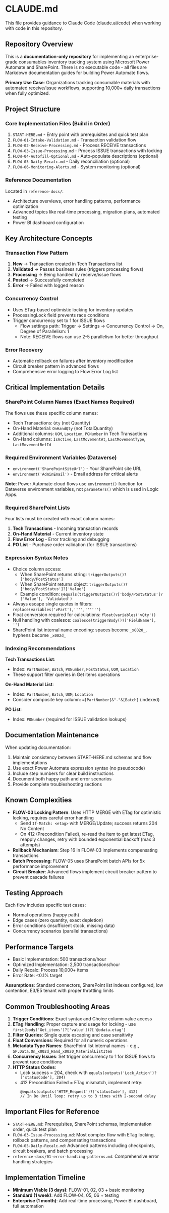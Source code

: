 # CLAUDE.md

This file provides guidance to Claude Code (claude.ai/code) when working with code in this repository.

## Repository Overview

This is a **documentation-only repository** for implementing an enterprise-grade consumables inventory tracking system using Microsoft Power Automate and SharePoint. There is no executable code - all files are Markdown documentation guides for building Power Automate flows.

**Primary Use Case**: Organizations tracking consumable materials with automated receive/issue workflows, supporting 10,000+ daily transactions when fully optimized.

## Project Structure

### Core Implementation Files (Build in Order)

1. `START-HERE.md` - Entry point with prerequisites and quick test plan
2. `FLOW-01-Intake-Validation.md` - Transaction validation flow
3. `FLOW-02-Receive-Processing.md` - Process RECEIVE transactions  
4. `FLOW-03-Issue-Processing.md` - Process ISSUE transactions with locking
5. `FLOW-04-Autofill-Optional.md` - Auto-populate descriptions (optional)
6. `FLOW-05-Daily-Recalc.md` - Daily reconciliation (optional)
7. `FLOW-06-Monitoring-Alerts.md` - System monitoring (optional)

### Reference Documentation

Located in `reference-docs/`:
- Architecture overviews, error handling patterns, performance optimization
- Advanced topics like real-time processing, migration plans, automated testing
- Power BI dashboard configuration

## Key Architecture Concepts

### Transaction Flow Pattern

1. **New** → Transaction created in Tech Transactions list
2. **Validated** → Passes business rules (triggers processing flows)
3. **Processing** → Being handled by receive/issue flows
4. **Posted** → Successfully completed
5. **Error** → Failed with logged reason

### Concurrency Control

- Uses ETag-based optimistic locking for inventory updates
- ProcessingLock field prevents race conditions
- Trigger concurrency set to 1 for ISSUE flows
  - Flow settings path: Trigger → Settings → Concurrency Control → On, Degree of Parallelism: 1
  - Note: RECEIVE flows can use 2-5 parallelism for better throughput

### Error Recovery

- Automatic rollback on failures after inventory modification
- Circuit breaker pattern in advanced flows
- Comprehensive error logging to Flow Error Log list

## Critical Implementation Details

### SharePoint Column Names (Exact Names Required)

The flows use these specific column names:
- Tech Transactions: `Qty` (not Quantity)
- On-Hand Material: `OnHandQty` (not TotalQuantity)
- Additional columns: `UOM`, `Location`, `PONumber` in Tech Transactions
- On-Hand columns: `IsActive`, `LastMovementAt`, `LastMovementType`, `LastMovementRefId`

### Required Environment Variables (Dataverse)

- `environment('SharePointSiteUrl')` - Your SharePoint site URL
- `environment('AdminEmail')` - Email address for critical alerts

**Note**: Power Automate cloud flows use `environment()` function for Dataverse environment variables, not `parameters()` which is used in Logic Apps.

### Required SharePoint Lists

Four lists must be created with exact column names:
1. **Tech Transactions** - Incoming transaction records
2. **On-Hand Material** - Current inventory state
3. **Flow Error Log** - Error tracking and debugging
4. **PO List** - Purchase order validation (for ISSUE transactions)

### Expression Syntax Notes

- Choice column access:
  - When SharePoint returns string: `triggerOutputs()?['body/PostStatus']`
  - When SharePoint returns object: `triggerOutputs()?['body/PostStatus']?['Value']`
  - Example condition: `@equals(triggerOutputs()?['body/PostStatus']?['Value'], 'Validated')`
- Always escape single quotes in filters: `replace(variables('vPart'),'''','''''')`
- Float conversion required for calculations: `float(variables('vQty'))`
- Null handling with coalesce: `coalesce(triggerBody()?['FieldName'], '')`
- SharePoint list internal name encoding: spaces become `_x0020_`, hyphens become `_x002d_`

### Indexing Recommendations

**Tech Transactions List**:
- Index: `PartNumber`, `Batch`, `PONumber`, `PostStatus`, `UOM`, `Location`
- These support filter queries in Get items operations

**On-Hand Material List**:
- Index: `PartNumber`, `Batch`, `UOM`, `Location`
- Consider composite key column: `=[PartNumber]&"-"&[Batch]` (indexed)

**PO List**:
- Index: `PONumber` (required for ISSUE validation lookups)

## Documentation Maintenance

When updating documentation:
1. Maintain consistency between START-HERE.md schemas and flow implementations
2. Use exact Power Automate expression syntax (no pseudocode)
3. Include step numbers for clear build instructions
4. Document both happy path and error scenarios
5. Provide complete troubleshooting sections

## Known Complexities

- **FLOW-03 Locking Pattern**: Uses HTTP MERGE with ETag for optimistic locking, requires careful error handling
  - Send `If-Match: <etag>` with MERGE/Update; success returns 204 No Content
  - On 412 (Precondition Failed), re-read the item to get latest ETag, reapply changes, retry with bounded exponential backoff (max 3 attempts)
- **Rollback Mechanism**: Step 16 in FLOW-03 implements compensating transactions
- **Batch Processing**: FLOW-05 uses SharePoint batch APIs for 5x performance improvement
- **Circuit Breaker**: Advanced flows implement circuit breaker pattern to prevent cascade failures

## Testing Approach

Each flow includes specific test cases:
- Normal operations (happy path)
- Edge cases (zero quantity, exact depletion)
- Error conditions (insufficient stock, missing data)
- Concurrency scenarios (parallel transactions)

## Performance Targets

- Basic Implementation: 500 transactions/hour
- Optimized Implementation: 2,500 transactions/hour  
- Daily Recalc: Process 10,000+ items
- Error Rate: <0.1% target

**Assumptions**: Standard connectors, SharePoint list indexes configured, low contention, E3/E5 tenant with proper throttling limits

## Common Troubleshooting Areas

1. **Trigger Conditions**: Exact syntax and Choice column value access
2. **ETag Handling**: Proper capture and usage for locking - use `first(body('Get_items')?['value'])?['@odata.etag']`
3. **Filter Queries**: Single quote escaping and case sensitivity
4. **Float Conversions**: Required for all numeric operations
5. **Metadata Type Names**: SharePoint list internal names - e.g., `SP.Data.On_x002d_Hand_x0020_MaterialListItem`
6. **Concurrency Issues**: Set trigger concurrency to 1 for ISSUE flows to prevent race conditions
7. **HTTP Status Codes**:
   - Lock success = 204, check with `equals(outputs('Lock_Action')?['statusCode'], 204)`
   - 412 Precondition Failed = ETag mismatch, implement retry:
     ```powerautomate
     @equals(outputs('HTTP_Request')?['statusCode'], 412)
     // In Do Until loop: retry up to 3 times with 2-second delay
     ```

## Important Files for Reference

- `START-HERE.md`: Prerequisites, SharePoint schemas, implementation order, quick test plan
- `FLOW-03-Issue-Processing.md`: Most complex flow with ETag locking, rollback patterns, and compensating transactions
- `FLOW-05-Daily-Recalc.md`: Advanced patterns including checkpoints, circuit breakers, and batch processing
- `reference-docs/01-error-handling-patterns.md`: Comprehensive error handling strategies

## Implementation Timeline

- **Minimum Viable (3 days)**: FLOW-01, 02, 03 + basic monitoring
- **Standard (1 week)**: Add FLOW-04, 05, 06 + testing
- **Enterprise (1 month)**: Add real-time processing, Power BI dashboard, full automation
